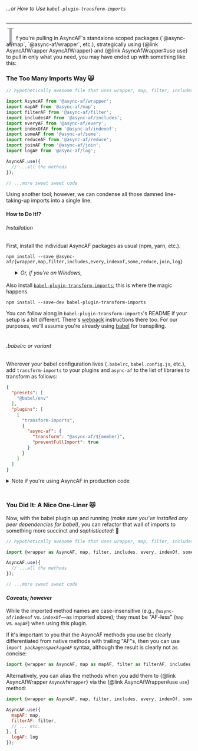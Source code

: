 _...or How to Use `babel-plugin-transform-imports`_
<br><br>
<hr><br>
<span style="font: 72px Times New Roman, serif; color: #ADACB5; float: left; margin-right: 3px; line-height: .12;">I</span>f you're pulling in AsyncAF's standalone scoped packages (`@async-af/map`, `@async-af/wrapper`, etc.), strategically using {@link AsyncAfWrapper AsyncAfWrapper} and {@link AsyncAfWrapper#use use} to pull in only what you need, you may have ended up with something like this:

### The Too Many Imports Way 🙀

```js
// hypothetically awesome file that uses wrapper, map, filter, includes, every, indexof, some, reduce, join, and log

import AsyncAF from '@async-af/wrapper';
import mapAF from '@async-af/map';
import filterAF from '@async-af/filter';
import includesAF from '@async-af/includes';
import everyAF from '@async-af/every';
import indexOfAF from '@async-af/indexof';
import someAF from '@async-af/some';
import reduceAF from '@async-af/reduce';
import joinAF from '@async-af/join';
import logAF from '@async-af/log';

AsyncAF.use({
  // ...all the methods
});

// ...more sweet sweet code

```

Using another tool; however, we can condense all those damned line-taking-up imports into a single line.

#### How to Do It⁉️

###### Installation

First, install the individual AsyncAF packages as usual (npm, yarn, etc.).

```
npm install --save @async-af/{wrapper,map,filter,includes,every,indexof,some,reduce,join,log}
```
<details style="margin-left: 24px; padding-top: -18px;"><summary><em>Or, if you're on Windows,</em></summary>
```
npm install --save @async-af/wrapper @async-af/map @async-af/filter @async-af/includes @async-af/every @async-af/indexof @async-af/some @async-af/reduce @async-af/join @async-af/log
```
</details>

<br>
Also install <a href="https://www.npmjs.com/package/babel-plugin-transform-imports" target="_blank"><code>babel-plugin-transform-imports</code></a>; this is where the magic happens.

```
npm install --save-dev babel-plugin-transform-imports
```

You can follow along in `babel-plugin-transform-imports`'s README if your setup is a bit different. There's <a href="https://webpack.js.org/" target=_blank>webpack</a> instructions there too. For our purposes, we'll assume you're already using <a href="https://babeljs.io/" target=_blank>babel</a> for transpiling.
<br><br>
###### _.babelrc or variant_

Wherever your babel configuration lives (`.babelrc`, `babel.config.js`, etc.), add `transform-imports` to your plugins and `async-af` to the list of libraries to transform as follows:

```json
{
  "presets": [
    "@babel/env"
  ],
  "plugins": [
    [
      "transform-imports",
      {
        "async-af": {
          "transform": "@async-af/${member}",
          "preventFullImport": true
        }
      }
    ]
  ]
}
```

<details><summary>Note if you're using AsyncAF in production code</summary>
Don't forget to use the appropriate version if you need production/minified code or if you're targeting legacy browsers. If so, replace the path in `"transform": "@async-af/${member}"` with:
<br>
<table align=left><th align=left style="padding: 0px 30px 0px 30px">mode</th><th align=left style="padding: 0px 30px 0px 30px">browsers</th><th align=left style="padding: 0px 30px 0px 30px">path</th><br>
<tr><td style="padding: 0px 30px 0px 30px">development</td><td style="padding: 0px 30px 0px 30px">modern (ES6+)</td><td style="padding: 0px 30px 0px 30px"><code>@async-af/${member}</code></td></tr>
<tr><td style="padding: 0px 30px 0px 30px">development</td><td style="padding: 0px 30px 0px 30px">legacy (ES5+)</td><td style="padding: 0px 30px 0px 30px"><code>@async-af/${member}/legacy</code></td></tr>
<tr><td style="padding: 0px 30px 0px 30px">production</td><td style="padding: 0px 30px 0px 30px">modern (ES6+)</td><td style="padding: 0px 30px 0px 30px"><code>@async-af/${member}/min</code></td></tr>
<tr><td style="padding: 0px 30px 0px 30px">production</td><td style="padding: 0px 30px 0px 30px">legacy (ES5+)</td><td style="padding: 0px 30px 0px 30px"><code>@async-af/${member}/legacy/min</code></td></tr>
</table>

<br>
</details>

<h3 style=clear:both;padding-top:24px;>You Did It: A Nice One-Liner 😻</h3>

Now, with the babel plugin up and running _(make sure you've installed any peer dependencies for babel)_, you can refactor that wall of imports to something more succinct and _sophisticated_: 🥃

```js
// hypothetically awesome file that uses wrapper, map, filter, includes, every, indexof, some, reduce, join, and log

import {wrapper as AsyncAF, map, filter, includes, every, indexOf, some, reduce, join, log} from 'async-af';

AsyncAF.use({
  // ...all the methods
});

// ...more sweet sweet code

```

#### _Caveats; however_

While the imported method names are case-insensitive (e.g., `@async-af/indexof` vs. `indexOf`—as imported above); they must be "AF-less" (`map` vs. `mapAF`) when using this plugin.

If it's important to you that the AsyncAF methods you use be clearly differentiated from native methods with trailing "AF"s, then you can use `import`_` package`_` as `_`packageAF`_ syntax, although the result is clearly not as concise:

```js
import {wrapper as AsyncAF, map as mapAF, filter as filterAF, includes as includesAF, every as everyAF, indexOf as indexOfAF, some as someAF, reduce as reduceAF, join as joinAF, log as logAF} from 'async-af';
```

Alternatively, you can alias the methods when you add them to {@link AsyncAfWrapper `AsyncAfWrapper`} via the {@link AsyncAfWrapper#use `use`} method:

```js
import {wrapper as AsyncAF, map, filter, includes, every, indexOf, some, reduce, join, log} from 'async-af';

AsyncAF.use({
  mapAF: map,
  filterAF: filter,
  // ... etc.
}, {
  logAF: log
});

```
